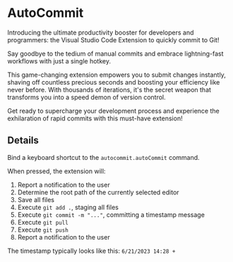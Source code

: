 # AutoCommit

Introducing the ultimate productivity booster for developers and programmers: the Visual Studio Code Extension to quickly commit to Git!

Say goodbye to the tedium of manual commits and embrace lightning-fast workflows with just a single hotkey.

This game-changing extension empowers you to submit changes instantly, shaving off countless precious seconds and boosting your efficiency like never before. With thousands of iterations, it's the secret weapon that transforms you into a speed demon of version control.

Get ready to supercharge your development process and experience the exhilaration of rapid commits with this must-have extension!

## Details

Bind a keyboard shortcut to the `autocommit.autoCommit` command.

When pressed, the extension will:
1. Report a notification to the user
1. Determine the root path of the currently selected editor
1. Save all files
1. Execute `git add .`, staging all files
1. Execute `git commit -m "..."`, committing a timestamp message
1. Execute `git pull`
1. Execute `git push`
1. Report a notification to the user

The timestamp typically looks like this: `6/21/2023 14:28 +`
